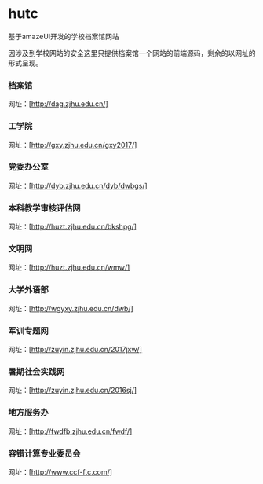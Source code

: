 # hutc
基于amazeUI开发的学校档案馆网站

因涉及到学校网站的安全这里只提供档案馆一个网站的前端源码，剩余的以网址的形式呈现。

### 档案馆
网址：[http://dag.zjhu.edu.cn/]

### 工学院
网址：[http://gxy.zjhu.edu.cn/gxy2017/]

### 党委办公室
网址：[http://dyb.zjhu.edu.cn/dyb/dwbgs/]

### 本科教学审核评估网
网址：[http://huzt.zjhu.edu.cn/bkshpg/]

### 文明网
网址：[http://huzt.zjhu.edu.cn/wmw/]

### 大学外语部
网址：[http://wgyxy.zjhu.edu.cn/dwb/]

### 军训专题网
网址：[http://zuyin.zjhu.edu.cn/2017jxw/]

### 暑期社会实践网
网址：[http://zuyin.zjhu.edu.cn/2016sj/]

### 地方服务办
网址：[http://fwdfb.zjhu.edu.cn/fwdf/]

### 容错计算专业委员会
网址：[http://www.ccf-ftc.com/]
